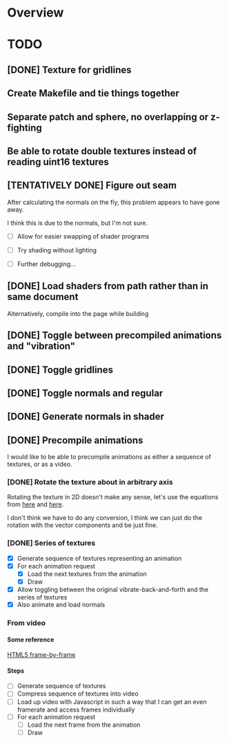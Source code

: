 # Overview

# TODO

## [DONE] Texture for gridlines

## Create Makefile and tie things together

## Separate patch and sphere, no overlapping or z-fighting

## Be able to rotate double textures instead of reading uint16 textures

## [TENTATIVELY DONE] Figure out seam 

After calculating the normals on the fly, this problem appears to have gone away. 

I think this is due to the normals, but I'm not sure. 

- [ ] Allow for easier swapping of shader programs
- [ ] Try shading without lighting
- [ ] Further debugging...


## [DONE] Load shaders from path rather than in same document

Alternatively, compile into the page while building 

## [DONE] Toggle between precompiled animations and "vibration"

## [DONE] Toggle gridlines

## [DONE] Toggle normals and regular

## [DONE] Generate normals in shader

## [DONE] Precompile animations

I would like to be able to precompile animations as either a sequence of textures, or as a video. 

### [DONE] Rotate the texture about in arbitrary axis 

Rotating the texture in 2D doesn't make any sense, let's use the equations from [here](https://math.stackexchange.com/questions/1019910/rotation-matrix-in-spherical-coordinates) and [here](https://en.wikipedia.org/wiki/Rodrigues%27_rotation_formula#Matrix_notation). 

I don't think we have to do any conversion, I think we can just do the rotation with the vector components and be just fine. 

### [DONE]  Series of textures

- [X] Generate sequence of textures representing an animation
- [X] For each animation request
  - [X] Load the next textures from the animation
  - [X] Draw
- [X] Allow toggling between the original vibrate-back-and-forth and the series of textures
- [X] Also animate and load normals

### From video

#### Some reference

[HTML5 frame-by-frame](https://stackoverflow.com/questions/4298084/html5-frame-by-frame-viewing-frame-seeking)

#### Steps

- [ ] Generate sequence of textures 
- [ ] Compress sequence of textures into video
- [ ] Load up video with Javascript in such a way that I can get an even framerate and access frames individually
- [ ] For each animation request
  - [ ] Load the next frame from the animation
  - [ ] Draw

